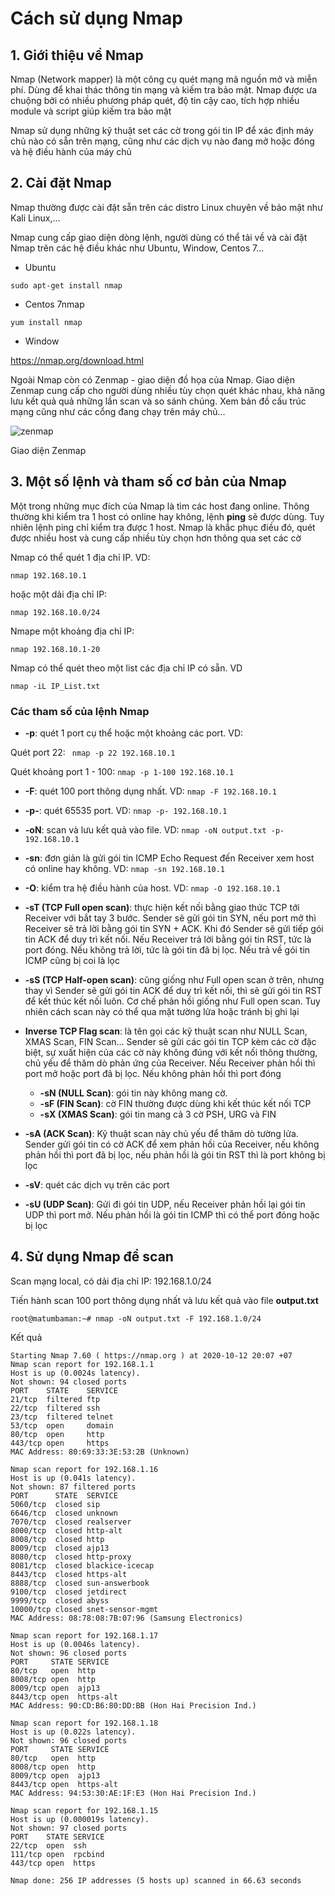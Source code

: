 # Cách sử dụng Nmap

## 1. Giới thiệu về Nmap

Nmap (Network mapper) là một công cụ quét mạng mã nguồn mở và miễn phí. Dùng để khai thác thông tin mạng và kiếm tra bảo mật. Nmap được ưa chuộng bởi có nhiều phương pháp quét, độ tin cậy cao, tích hợp nhiều module và script giúp kiếm tra bảo mật

Nmap sử dụng những kỹ thuật set các cờ trong gói tin IP để xác định máy chủ nào có sẵn trên mạng, cũng như các dịch vụ nào đang mở hoặc đóng và hệ điều hành của máy chủ



## 2. Cài đặt Nmap

Nmap thường được cài đặt sẵn trên các distro Linux chuyên về bảo mật như Kali Linux,...

Nmap cung cấp giao diện dòng lệnh, người dùng có thể tải về và cài đặt Nmap trên các hệ điều khác như Ubuntu, Window, Centos 7...

  + Ubuntu
  ```
  sudo apt-get install nmap
  ```
  
  + Centos 7nmap
  ```
  yum install nmap
  ```
  
  + Window
  
   https://nmap.org/download.html
   
 Ngoài Nmap còn có Zenmap - giao diện đồ họa của Nmap. Giao diện Zenmap cung cấp cho người dùng nhiều tùy chọn quét khác nhau, khả năng lưu kết quả quả những lần scan và so sánh chúng. Xem bản đồ cấu trúc mạng cũng như các cổng đang chạy trên máy chủ...
 
![zenmap](https://user-images.githubusercontent.com/32956424/95675282-37b32800-0be0-11eb-8292-77dbf315cb22.png)
 
 Giao diện Zenmap

## 3. Một số lệnh và tham số cơ bản của Nmap

Một trong những mục đích của Nmap là tìm các host đang online. Thông thường khi kiểm tra 1 host có online hay không, lệnh **ping** sẽ được dùng. Tuy nhiên lệnh ping chỉ kiểm tra được 1 host. Nmap là khắc phục điều đó, quét được nhiều host và cung cấp nhiều tùy chọn hơn thông qua set các cờ

Nmap có thể quét 1 địa chỉ IP. VD:

```
nmap 192.168.10.1
```
hoặc một dải địa chỉ IP:
```
nmap 192.168.10.0/24
```

Nmape một khoảng địa chỉ IP:
```
nmap 192.168.10.1-20
```

Nmap có thể quét theo một list các địa chỉ IP có sẵn. VD
```
nmap -iL IP_List.txt
```



### Các tham số của lệnh Nmap

  + **-p**: quét 1 port cụ thể hoặc một khoảng các port. VD:
  
  Quét port 22: ``` nmap -p 22 192.168.10.1``` 
  
  Quét khoảng port 1 - 100: ```nmap -p 1-100 192.168.10.1```
  
  + **-F**: quét 100 port thông dụng nhất. VD: ```nmap -F 192.168.10.1```
  
  + **-p-**: quét 65535 port. VD: ```nmap -p- 192.168.10.1```
  
  + **-oN**: scan và lưu kết quả vào file. VD: ```nmap -oN output.txt -p- 192.168.10.1```

  + **-sn**: đơn giản là gửi gói tin ICMP Echo Request đến Receiver xem host có online hay không. VD: ```nmap -sn 192.168.10.1```  
  
  + **-O**: kiểm tra hệ điều hành của host. VD: ```nmap -O 192.168.10.1```
  
  + **-sT (TCP Full open scan)**: thực hiện kết nối bằng giao thức TCP tới Receiver với bắt tay 3 bước. Sender sẽ gửi gói tin SYN, nếu port mở thì Receiver sẽ trả lời bằng gói tin SYN + ACK. Khi đó Sender sẽ gửi tiếp gói tin ACK để duy trì kết nối. Nếu Receiver trả lời bằng gói tin RST, tức là port đóng. Nếu không trả lời, tức là gói tin đã bị lọc. Nếu trả về gói tin ICMP cũng bị coi là lọc
  
  + **-sS (TCP Half-open scan)**: cũng giống như Full open scan ở trên, nhưng thay vì Sender sẽ gửi gói tin ACK để duy trì kết nối, thì sẽ gửi gói tin RST để kết thúc kết nối luôn. Cơ chế phản hồi giống như Full open scan. Tuy nhiên cách scan này có thể qua mặt tường lửa hoặc tránh bị ghi lại
  
  + **Inverse TCP Flag scan**: là tên gọi các kỹ thuật scan như NULL Scan, XMAS Scan, FIN Scan... Sender sẽ gửi các gói tin TCP kèm các cờ đặc biệt, sự xuất hiện của các cờ này không đúng với kết nối thông thường, chủ yếu để thăm dò phản ứng của Receiver. Nếu Receiver phản hồi thì port mở hoặc port đã bị lọc. Nếu không phản hồi thì port đóng
    - **-sN (NULL Scan)**: gói tin này không mang cờ.
    - **-sF (FIN Scan)**: cờ FIN thường được dùng khi kết thúc kết nối TCP
    - **-sX (XMAS Scan)**: gói tin mang cả 3 cờ PSH, URG và FIN
    
  + **-sA (ACK Scan)**: Kỹ thuật scan này chủ yếu để thăm dò tường lửa. Sender gửi gói tin có cờ ACK để xem phản hồi của Receiver, nếu không phản hồi thì port đã bị lọc, nếu phản hồi là gói tin RST thì là port không bị lọc
  
  + **-sV**: quét các dịch vụ trên các port
  
  + **-sU (UDP Scan)**: Gửi đi gói tin UDP, nếu Receiver phản hồi lại gói tin UDP thì port mở. Nếu phản hồi là gói tin ICMP thì có thể port đóng hoặc bị lọc
  
  
## 4. Sử dụng Nmap để scan

Scan mạng local, có dải địa chỉ IP: 192.168.1.0/24

Tiến hành scan 100 port thông dụng nhất và lưu kết quả vào file **output.txt**

``` root@matumbaman:~# nmap -oN output.txt -F 192.168.1.0/24 ```

Kết quả

```
Starting Nmap 7.60 ( https://nmap.org ) at 2020-10-12 20:07 +07
Nmap scan report for 192.168.1.1
Host is up (0.0024s latency).
Not shown: 94 closed ports
PORT    STATE    SERVICE
21/tcp  filtered ftp
22/tcp  filtered ssh
23/tcp  filtered telnet
53/tcp  open     domain
80/tcp  open     http
443/tcp open     https
MAC Address: 80:69:33:3E:53:2B (Unknown)

Nmap scan report for 192.168.1.16
Host is up (0.041s latency).
Not shown: 87 filtered ports
PORT      STATE  SERVICE
5060/tcp  closed sip
6646/tcp  closed unknown
7070/tcp  closed realserver
8000/tcp  closed http-alt
8008/tcp  closed http
8009/tcp  closed ajp13
8080/tcp  closed http-proxy
8081/tcp  closed blackice-icecap
8443/tcp  closed https-alt
8888/tcp  closed sun-answerbook
9100/tcp  closed jetdirect
9999/tcp  closed abyss
10000/tcp closed snet-sensor-mgmt
MAC Address: 08:78:08:7B:07:96 (Samsung Electronics)

Nmap scan report for 192.168.1.17
Host is up (0.0046s latency).
Not shown: 96 closed ports
PORT     STATE SERVICE
80/tcp   open  http
8008/tcp open  http
8009/tcp open  ajp13
8443/tcp open  https-alt
MAC Address: 90:CD:B6:80:DD:BB (Hon Hai Precision Ind.)

Nmap scan report for 192.168.1.18
Host is up (0.022s latency).
Not shown: 96 closed ports
PORT     STATE SERVICE
80/tcp   open  http
8008/tcp open  http
8009/tcp open  ajp13
8443/tcp open  https-alt
MAC Address: 94:53:30:AE:1F:E3 (Hon Hai Precision Ind.)

Nmap scan report for 192.168.1.15
Host is up (0.000019s latency).
Not shown: 97 closed ports
PORT    STATE SERVICE
22/tcp  open  ssh
111/tcp open  rpcbind
443/tcp open  https

Nmap done: 256 IP addresses (5 hosts up) scanned in 66.63 seconds
```
